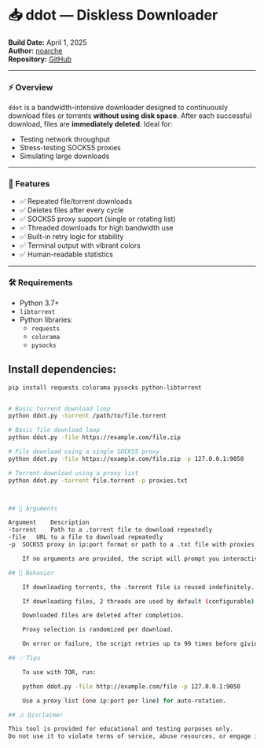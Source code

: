 # 📥 ddot — Diskless Downloader

**Build Date:** April 1, 2025  
**Author:** [noarche](https://github.com/noarche)  
**Repository:** [GitHub](http://github.com/noarche/ddot)

---

### ⚡ Overview

`ddot` is a bandwidth-intensive downloader designed to continuously download files or torrents **without using disk space**. After each successful download, files are **immediately deleted**. Ideal for:

- Testing network throughput
- Stress-testing SOCKS5 proxies
- Simulating large downloads

---

### 🔧 Features

- ✅ Repeated file/torrent downloads
- ✅ Deletes files after every cycle
- ✅ SOCKS5 proxy support (single or rotating list)
- ✅ Threaded downloads for high bandwidth use
- ✅ Built-in retry logic for stability
- ✅ Terminal output with vibrant colors
- ✅ Human-readable statistics

---

### 🛠️ Requirements

- Python 3.7+
- `libtorrent`
- Python libraries:
  - `requests`
  - `colorama`
  - `pysocks`

## Install dependencies:

```bash
pip install requests colorama pysocks python-libtorrent


# Basic torrent download loop
python ddot.py -torrent /path/to/file.torrent

# Basic file download loop
python ddot.py -file https://example.com/file.zip

# File download using a single SOCKS5 proxy
python ddot.py -file https://example.com/file.zip -p 127.0.0.1:9050

# Torrent download using a proxy list
python ddot.py -torrent file.torrent -p proxies.txt



## 🧰 Arguments

Argument	Description
-torrent	Path to a .torrent file to download repeatedly
-file	URL to a file to download repeatedly
-p	SOCKS5 proxy in ip:port format or path to a .txt file with proxies

    If no arguments are provided, the script will prompt you interactively.

## 📎 Behavior

    If downloading torrents, the .torrent file is reused indefinitely.

    If downloading files, 2 threads are used by default (configurable).

    Downloaded files are deleted after completion.

    Proxy selection is randomized per download.

    On error or failure, the script retries up to 99 times before giving up.

## 💡 Tips

    To use with TOR, run:

    python ddot.py -file http://example.com/file -p 127.0.0.1:9050

    Use a proxy list (one ip:port per line) for auto-rotation.

## ⚠️ Disclaimer

This tool is provided for educational and testing purposes only.
Do not use it to violate terms of service, abuse resources, or engage in malicious activity.
